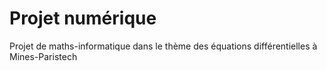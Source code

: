 # Projet numérique
Projet de maths-informatique dans le thème des équations différentielles à Mines-Paristech
